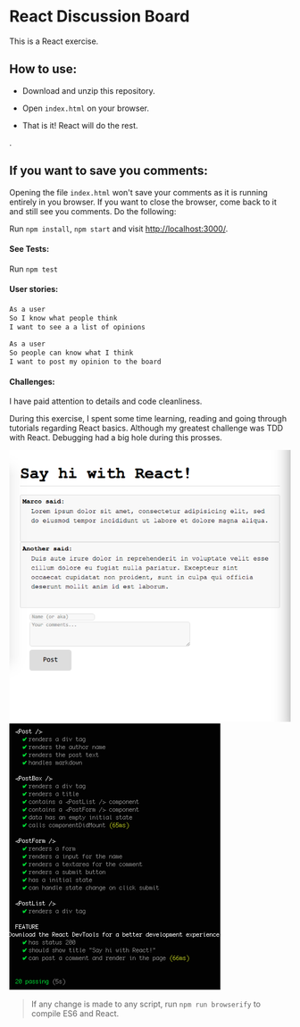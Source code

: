 # React Discussion Board
This is a React exercise.

## How to use:
- Download and unzip this repository.

- Open `index.html` on your browser.

- That is it! React will do the rest.

.

## If you want to save you comments:
Opening the file `index.html` won't save your comments as it is running entirely in you browser. If you want to close the browser, come back to it and still see you comments. Do the following:

Run `npm install`, `npm start` and visit <http://localhost:3000/>.

#### See Tests:
Run `npm test`

#### User stories:

```
As a user
So I know what people think
I want to see a a list of opinions
```
```
As a user
So people can know what I think
I want to post my opinion to the board
```

#### Challenges:
I have paid attention to details and code cleanliness.

During this exercise, I spent some time learning, reading and going through tutorials regarding React basics. Although my greatest challenge was TDD with React. Debugging had a big hole during this prosses.

![alt text](./doc/screen.png)
![alt text](./doc/test.png)

> If any change is made to any script, run `npm run browserify` to compile ES6 and React.
